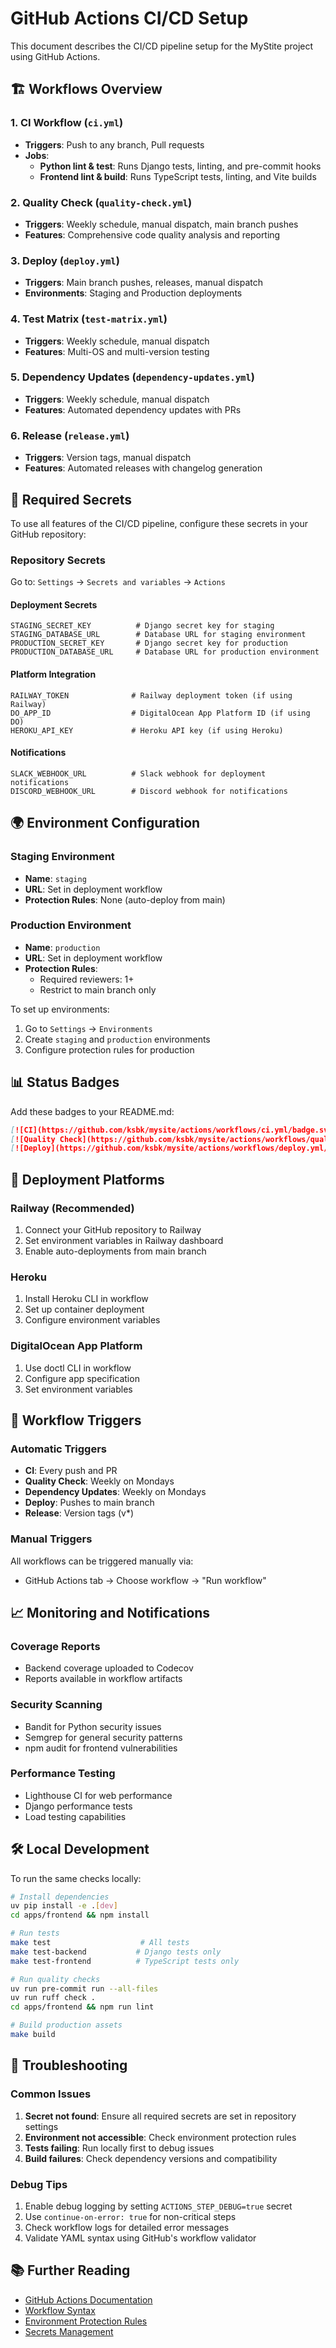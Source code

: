 # GitHub Actions CI/CD Setup

This document describes the CI/CD pipeline setup for the MyStite project using GitHub Actions.

## 🏗️ Workflows Overview

### 1. **CI Workflow** (`ci.yml`)
- **Triggers**: Push to any branch, Pull requests
- **Jobs**:
  - **Python lint & test**: Runs Django tests, linting, and pre-commit hooks
  - **Frontend lint & build**: Runs TypeScript tests, linting, and Vite builds

### 2. **Quality Check** (`quality-check.yml`)
- **Triggers**: Weekly schedule, manual dispatch, main branch pushes
- **Features**: Comprehensive code quality analysis and reporting

### 3. **Deploy** (`deploy.yml`)
- **Triggers**: Main branch pushes, releases, manual dispatch
- **Environments**: Staging and Production deployments

### 4. **Test Matrix** (`test-matrix.yml`)
- **Triggers**: Weekly schedule, manual dispatch
- **Features**: Multi-OS and multi-version testing

### 5. **Dependency Updates** (`dependency-updates.yml`)
- **Triggers**: Weekly schedule, manual dispatch
- **Features**: Automated dependency updates with PRs

### 6. **Release** (`release.yml`)
- **Triggers**: Version tags, manual dispatch
- **Features**: Automated releases with changelog generation

## 🔐 Required Secrets

To use all features of the CI/CD pipeline, configure these secrets in your GitHub repository:

### Repository Secrets
Go to: `Settings` → `Secrets and variables` → `Actions`

#### **Deployment Secrets**
```
STAGING_SECRET_KEY          # Django secret key for staging
STAGING_DATABASE_URL        # Database URL for staging environment
PRODUCTION_SECRET_KEY       # Django secret key for production
PRODUCTION_DATABASE_URL     # Database URL for production environment
```

#### **Platform Integration**
```
RAILWAY_TOKEN              # Railway deployment token (if using Railway)
DO_APP_ID                  # DigitalOcean App Platform ID (if using DO)
HEROKU_API_KEY             # Heroku API key (if using Heroku)
```

#### **Notifications**
```
SLACK_WEBHOOK_URL          # Slack webhook for deployment notifications
DISCORD_WEBHOOK_URL        # Discord webhook for notifications
```

## 🌍 Environment Configuration

### Staging Environment
- **Name**: `staging`
- **URL**: Set in deployment workflow
- **Protection Rules**: None (auto-deploy from main)

### Production Environment
- **Name**: `production`
- **URL**: Set in deployment workflow
- **Protection Rules**: 
  - Required reviewers: 1+
  - Restrict to main branch only

To set up environments:
1. Go to `Settings` → `Environments`
2. Create `staging` and `production` environments
3. Configure protection rules for production

## 📊 Status Badges

Add these badges to your README.md:

```markdown
[![CI](https://github.com/ksbk/mysite/actions/workflows/ci.yml/badge.svg)](https://github.com/ksbk/mysite/actions/workflows/ci.yml)
[![Quality Check](https://github.com/ksbk/mysite/actions/workflows/quality-check.yml/badge.svg)](https://github.com/ksbk/mysite/actions/workflows/quality-check.yml)
[![Deploy](https://github.com/ksbk/mysite/actions/workflows/deploy.yml/badge.svg)](https://github.com/ksbk/mysite/actions/workflows/deploy.yml)
```

## 🚀 Deployment Platforms

### Railway (Recommended)
1. Connect your GitHub repository to Railway
2. Set environment variables in Railway dashboard
3. Enable auto-deployments from main branch

### Heroku
1. Install Heroku CLI in workflow
2. Set up container deployment
3. Configure environment variables

### DigitalOcean App Platform
1. Use doctl CLI in workflow
2. Configure app specification
3. Set environment variables

## 🔄 Workflow Triggers

### Automatic Triggers
- **CI**: Every push and PR
- **Quality Check**: Weekly on Mondays
- **Dependency Updates**: Weekly on Mondays
- **Deploy**: Pushes to main branch
- **Release**: Version tags (v*)

### Manual Triggers
All workflows can be triggered manually via:
- GitHub Actions tab → Choose workflow → "Run workflow"

## 📈 Monitoring and Notifications

### Coverage Reports
- Backend coverage uploaded to Codecov
- Reports available in workflow artifacts

### Security Scanning
- Bandit for Python security issues
- Semgrep for general security patterns
- npm audit for frontend vulnerabilities

### Performance Testing
- Lighthouse CI for web performance
- Django performance tests
- Load testing capabilities

## 🛠️ Local Development

To run the same checks locally:

```bash
# Install dependencies
uv pip install -e .[dev]
cd apps/frontend && npm install

# Run tests
make test                    # All tests
make test-backend           # Django tests only
make test-frontend          # TypeScript tests only

# Run quality checks
uv run pre-commit run --all-files
uv run ruff check .
cd apps/frontend && npm run lint

# Build production assets
make build
```

## 🐛 Troubleshooting

### Common Issues

1. **Secret not found**: Ensure all required secrets are set in repository settings
2. **Environment not accessible**: Check environment protection rules
3. **Tests failing**: Run locally first to debug issues
4. **Build failures**: Check dependency versions and compatibility

### Debug Tips

1. Enable debug logging by setting `ACTIONS_STEP_DEBUG=true` secret
2. Use `continue-on-error: true` for non-critical steps
3. Check workflow logs for detailed error messages
4. Validate YAML syntax using GitHub's workflow validator

## 📚 Further Reading

- [GitHub Actions Documentation](https://docs.github.com/en/actions)
- [Workflow Syntax](https://docs.github.com/en/actions/using-workflows/workflow-syntax-for-github-actions)
- [Environment Protection Rules](https://docs.github.com/en/actions/deployment/targeting-different-environments/using-environments-for-deployment)
- [Secrets Management](https://docs.github.com/en/actions/security-guides/encrypted-secrets)